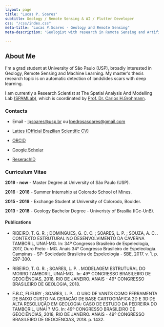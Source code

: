 ```yaml
---
layout: page
title: "Lucas P. Soares"
subtitle: Geology / Remote Sensing & AI / Flutter Developer
css: "/css/index.css"
meta-title: "Lucas P.Soares - Geology and Remote Sensing"
meta-description: "Geologist with research in Remote Sensing and Artificial Inteligence."

---
```

## About Me ##
I'm a grad student at University of São Paulo (USP), broadly interested in Geology, Remote Sensing and Machine Learning. My master's thesis research topic is on automatic detection of landslides scars with deep learning.

I am currently a Research Scientist at The Spatial Analysis And Modelling Lab [(SPAMLab)](https://spamlab.github.io/), which is coordinated by [ Prof. Dr. Carlos H.Grohmann](https://carlosgrohmann.com/).

### Contacts ###


- Email -  <lpsoares@usp.br> ou <lpedrosasoares@gmail.com>

- [Lattes (Official Brazilian Scientific CV)](http://buscatextual.cnpq.br/buscatextual/visualizacv.do?id=K8568837U3&idiomaExibicao=2)

- [ORCID](https://orcid.org/0000-0002-6980-597X)

- [Google Scholar](https://scholar.google.com.br/citations?user=grqWRP4AAAAJ&hl=en&authuser=2)

- [ReserachID](https://publons.com/researcher/3069730/lucas-soares/)


### Curriculum Vitae ###


**2019 - now** - Master Degree at University of São Paulo (USP).

**2016 - 2016** - Summer Internship at Colorado School of Mines.

**2015 - 2016** - Exchange Student at University of Colorodo, Boulder.

**2013 - 2018** -  Geology Bachelor Degree - Univeristy of Brasília (IGc-UnB).


#### Publications ####


- RIBEIRO, T. G. R. ; DOMINGUES, G. C. O. ; SOARES, L. P. ; SOUZA, A. C. . CONTEXTO ESTRUTURAL NO DESENVOLVIMENTO DA CAVERNA TAMBORIL, UNAÍ-MG. In: 34º Congresso Brasileiro de Espeleologia, 2017, Ouro Preto - MG. Anais 34° Congresso Brasileiro de Espeleologia. Campinas - SP: Sociedade Brasileira de Espeleologia - SBE, 2017. v. 1. p. 297-300.

- RIBEIRO, T. G. R. ; SOARES, L. P. . MODELAGEM ESTRUTURAL DO MORRO TAMBORIL, UNAÍ-MG.. In: 49º CONGRESSO BRASILEIRO DE GEOCIÊNCIAS, 2018, RIO DE JANEIRO. ANAIS - 49° CONGRESSO BRASILEIRO DE GEOLOGIA, 2018.

- F.B.C, FLEURY ; SOARES, L. P. . O USO DE VANTS COMO FERRAMENTA DE BAIXO CUSTO NA GERAÇÃO DE BASE CARTOGRÁFICA 2D E 3D DE ALTA RESOLUÇÃO EM GEOLOGIA: CASO DE ESTUDO DA PEDREIRA DO TAMBORIL, UNAÍ ? MG. In: 49º CONGRESSO BRASILEIRO DE GEOCIÊNCIAS, 2018, RIO DE JANEIRO. ANAIS - 49º CONGRESSO BRASILEIRO DE GEOCIÊNCIAS, 2018. p. 1432.







